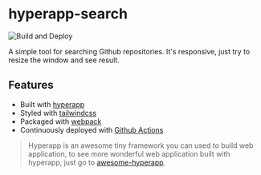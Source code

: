 # hyperapp-search

![Build and Deploy](https://github.com/ricosmall/hyperapp-demo/workflows/Build%20and%20Deploy/badge.svg)

A simple tool for searching Github repositories. It's responsive, just try to resize the window and see result.

## Features

- Built with [hyperapp](https://hyperapp.dev)
- Styled with [tailwindcss](https://tailwindcss.com)
- Packaged with [webpack](https://webpack.js.org)
- Continuously deployed with [Github Actions](https://help.github.com/en/actions)

> Hyperapp is an awesome tiny framework you can used to build web application, to see more wonderful web application built with hyperapp, just go to [awesome-hyperapp](https://github.com/jorgebucaran/awesome-hyperapp).

